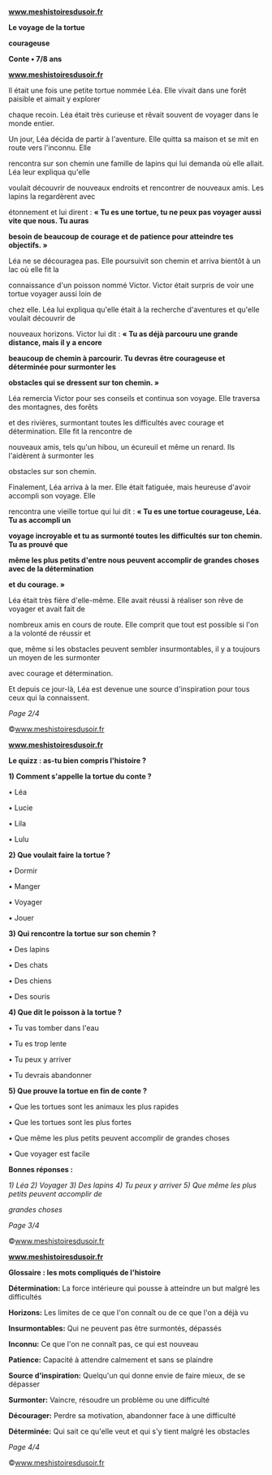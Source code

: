 ﻿<a name="br1"></a> 

**www.meshistoiresdusoir.fr**

**Le voyage de la tortue**

**courageuse**

**Conte • 7/8 ans**



<a name="br2"></a> 

**www.meshistoiresdusoir.fr**

Il était une fois une petite tortue nommée Léa. Elle vivait dans une forêt paisible et aimait y explorer

chaque recoin. Léa était très curieuse et rêvait souvent de voyager dans le monde entier.

Un jour, Léa décida de partir à l'aventure. Elle quitta sa maison et se mit en route vers l'inconnu. Elle

rencontra sur son chemin une famille de lapins qui lui demanda où elle allait. Léa leur expliqua qu'elle

voulait découvrir de nouveaux endroits et rencontrer de nouveaux amis. Les lapins la regardèrent avec

étonnement et lui dirent : **« Tu es une tortue, tu ne peux pas voyager aussi vite que nous. Tu auras**

**besoin de beaucoup de courage et de patience pour atteindre tes objectifs. »**

Léa ne se découragea pas. Elle poursuivit son chemin et arriva bientôt à un lac où elle fit la

connaissance d'un poisson nommé Victor. Victor était surpris de voir une tortue voyager aussi loin de

chez elle. Léa lui expliqua qu'elle était à la recherche d'aventures et qu'elle voulait découvrir de

nouveaux horizons. Victor lui dit : **« Tu as déjà parcouru une grande distance, mais il y a encore**

**beaucoup de chemin à parcourir. Tu devras être courageuse et déterminée pour surmonter les**

**obstacles qui se dressent sur ton chemin. »**

Léa remercia Victor pour ses conseils et continua son voyage. Elle traversa des montagnes, des forêts

et des rivières, surmontant toutes les difficultés avec courage et détermination. Elle fit la rencontre de

nouveaux amis, tels qu'un hibou, un écureuil et même un renard. Ils l'aidèrent à surmonter les

obstacles sur son chemin.

Finalement, Léa arriva à la mer. Elle était fatiguée, mais heureuse d'avoir accompli son voyage. Elle

rencontra une vieille tortue qui lui dit : **« Tu es une tortue courageuse, Léa. Tu as accompli un**

**voyage incroyable et tu as surmonté toutes les difficultés sur ton chemin. Tu as prouvé que**

**même les plus petits d'entre nous peuvent accomplir de grandes choses avec de la détermination**

**et du courage. »**

Léa était très fière d'elle-même. Elle avait réussi à réaliser son rêve de voyager et avait fait de

nombreux amis en cours de route. Elle comprit que tout est possible si l'on a la volonté de réussir et

que, même si les obstacles peuvent sembler insurmontables, il y a toujours un moyen de les surmonter

avec courage et détermination.

Et depuis ce jour-là, Léa est devenue une source d'inspiration pour tous ceux qui la connaissent.

*Page 2/4*

©www.meshistoiresdusoir.fr



<a name="br3"></a> 

**www.meshistoiresdusoir.fr**

**Le quizz : as-tu bien compris l'histoire ?**

**1) Comment s'appelle la tortue du conte ?**

• Léa

• Lucie

• Lila

• Lulu

**2) Que voulait faire la tortue ?**

• Dormir

• Manger

• Voyager

• Jouer

**3) Qui rencontre la tortue sur son chemin ?**

• Des lapins

• Des chats

• Des chiens

• Des souris

**4) Que dit le poisson à la tortue ?**

• Tu vas tomber dans l'eau

• Tu es trop lente

• Tu peux y arriver

• Tu devrais abandonner

**5) Que prouve la tortue en fin de conte ?**

• Que les tortues sont les animaux les plus rapides

• Que les tortues sont les plus fortes

• Que même les plus petits peuvent accomplir de grandes choses

• Que voyager est facile

**Bonnes réponses :**

*1) Léa 2) Voyager 3) Des lapins 4) Tu peux y arriver 5) Que même les plus petits peuvent accomplir de*

*grandes choses*

*Page 3/4*

©www.meshistoiresdusoir.fr



<a name="br4"></a> 

**www.meshistoiresdusoir.fr**

**Glossaire : les mots compliqués de l'histoire**

**Détermination:** La force intérieure qui pousse à atteindre un but malgré les difficultés

**Horizons:** Les limites de ce que l'on connaît ou de ce que l'on a déjà vu

**Insurmontables:** Qui ne peuvent pas être surmontés, dépassés

**Inconnu:** Ce que l'on ne connaît pas, ce qui est nouveau

**Patience:** Capacité à attendre calmement et sans se plaindre

**Source d'inspiration:** Quelqu'un qui donne envie de faire mieux, de se dépasser

**Surmonter:** Vaincre, résoudre un problème ou une difficulté

**Décourager:** Perdre sa motivation, abandonner face à une difficulté

**Déterminée:** Qui sait ce qu'elle veut et qui s'y tient malgré les obstacles

*Page 4/4*

©www.meshistoiresdusoir.fr

